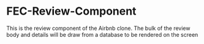 # FEC-Review-Component
This is the review component of the Airbnb clone. The bulk of the review body and details will be draw from a database to be rendered on the screen

